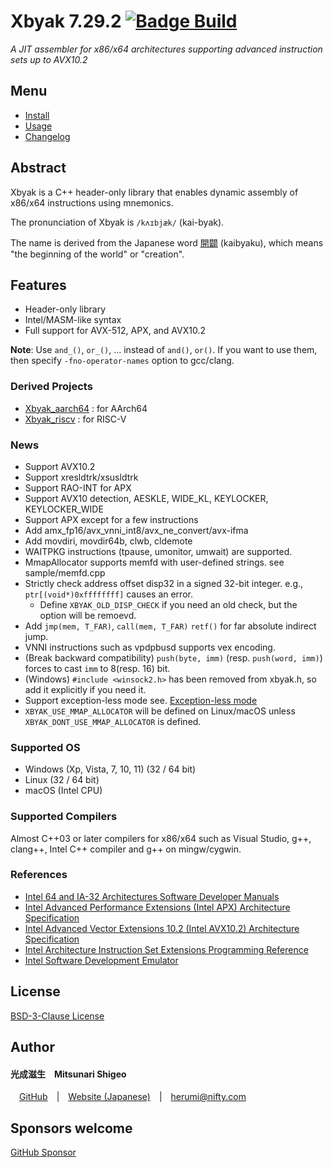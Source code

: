
# Xbyak 7.29.2 [![Badge Build]][Build Status]

*A JIT assembler for x86/x64 architectures supporting advanced instruction sets up to AVX10.2*

## Menu

- [Install]
- [Usage]
- [Changelog]

## Abstract

Xbyak is a C++ header-only library that enables dynamic assembly of x86/x64 instructions using mnemonics.

The pronunciation of Xbyak is `/kʌɪbjæk/` (kai-byak).

The name is derived from the Japanese word [開闢](https://translate.google.com/?hl=ja&sl=ja&tl=en&text=%E9%96%8B%E9%97%A2&op=translate) (kaibyaku), which means "the beginning of the world" or "creation".

## Features
- Header-only library
- Intel/MASM-like syntax
- Full support for AVX-512, APX, and AVX10.2

**Note**:
Use `and_()`, `or_()`, ... instead of `and()`, `or()`.
If you want to use them, then specify `-fno-operator-names` option to gcc/clang.

### Derived Projects
- [Xbyak_aarch64](https://github.com/fujitsu/xbyak_aarch64/) : for AArch64
- [Xbyak_riscv](https://github.com/herumi/xbyak_riscv) : for RISC-V

### News

- Support AVX10.2
- Support xresldtrk/xsusldtrk
- Support RAO-INT for APX
- Support AVX10 detection, AESKLE, WIDE_KL, KEYLOCKER, KEYLOCKER_WIDE
- Support APX except for a few instructions
- Add amx_fp16/avx_vnni_int8/avx_ne_convert/avx-ifma
- Add movdiri, movdir64b, clwb, cldemote
- WAITPKG instructions (tpause, umonitor, umwait) are supported.
- MmapAllocator supports memfd with user-defined strings. see sample/memfd.cpp
- Strictly check address offset disp32 in a signed 32-bit integer. e.g., `ptr[(void*)0xffffffff]` causes an error.
  - Define `XBYAK_OLD_DISP_CHECK` if you need an old check, but the option will be remoevd.
- Add `jmp(mem, T_FAR)`, `call(mem, T_FAR)` `retf()` for far absolute indirect jump.
- VNNI instructions such as vpdpbusd supports vex encoding.
- (Break backward compatibility) `push(byte, imm)` (resp. `push(word, imm)`) forces to cast `imm` to 8(resp. 16) bit.
- (Windows) `#include <winsock2.h>` has been removed from xbyak.h, so add it explicitly if you need it.
- Support exception-less mode see. [Exception-less mode](#exception-less-mode)
- `XBYAK_USE_MMAP_ALLOCATOR` will be defined on Linux/macOS unless `XBYAK_DONT_USE_MMAP_ALLOCATOR` is defined.

### Supported OS

- Windows (Xp, Vista, 7, 10, 11) (32 / 64 bit)
- Linux (32 / 64 bit)
- macOS (Intel CPU)

### Supported Compilers

Almost C++03 or later compilers for x86/x64 such as Visual Studio, g++, clang++, Intel C++ compiler and g++ on mingw/cygwin.


### References
- [Intel 64 and IA-32 Architectures Software Developer Manuals](https://www.intel.com/content/www/us/en/developer/articles/technical/intel-sdm.html)
- [Intel Advanced Performance Extensions (Intel APX) Architecture Specification](https://www.intel.com/content/www/us/en/content-details/836198/intel-advanced-performance-extensions-intel-apx-architecture-specification.html)
- [Intel Advanced Vector Extensions 10.2 (Intel AVX10.2) Architecture Specification](https://www.intel.com/content/www/us/en/content-details/855340/intel-advanced-vector-extensions-10-2-intel-avx10-2-architecture-specification.html)
- [Intel Architecture Instruction Set Extensions Programming Reference](https://www.intel.com/content/www/us/en/content-details/851355/intel-architecture-instruction-set-extensions-programming-reference.html)
- [Intel Software Development Emulator](https://www.intel.com/content/www/us/en/download/684897/intel-software-development-emulator.html)

## License

[BSD-3-Clause License](http://opensource.org/licenses/BSD-3-Clause)

## Author

#### 光成滋生 Mitsunari Shigeo
 [GitHub](https://github.com/herumi) | [Website (Japanese)](http://herumi.in.coocan.jp/) | [herumi@nifty.com](mailto:herumi@nifty.com)

## Sponsors welcome
[GitHub Sponsor](https://github.com/sponsors/herumi)

<!----------------------------------------------------------------------------->

[Badge Build]: https://github.com/herumi/xbyak/actions/workflows/main.yml/badge.svg
[Build Status]: https://github.com/herumi/xbyak/actions/workflows/main.yml

[License]: COPYRIGHT

[Changelog]: doc/changelog.md
[Install]: doc/install.md
[Usage]: doc/usage.md

